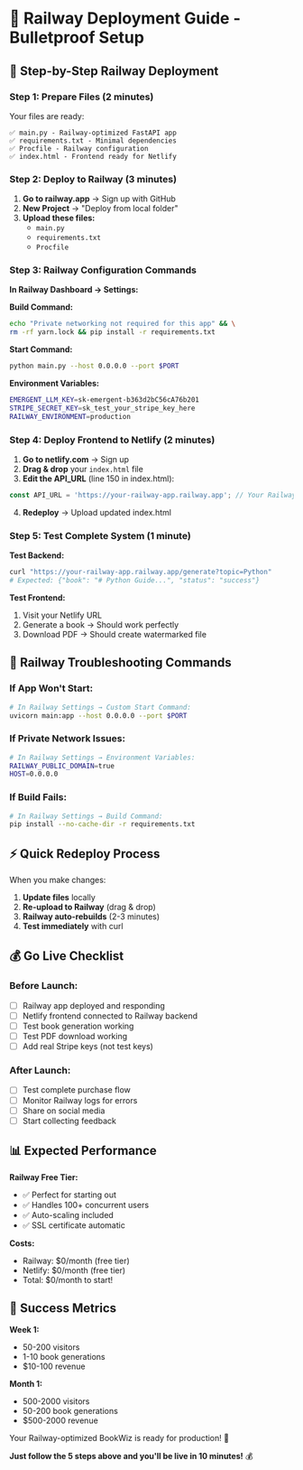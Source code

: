 # 🚄 Railway Deployment Guide - Bulletproof Setup

## 🚀 Step-by-Step Railway Deployment

### Step 1: Prepare Files (2 minutes)
Your files are ready:
```
✅ main.py - Railway-optimized FastAPI app
✅ requirements.txt - Minimal dependencies  
✅ Procfile - Railway configuration
✅ index.html - Frontend ready for Netlify
```

### Step 2: Deploy to Railway (3 minutes)

1. **Go to railway.app** → Sign up with GitHub
2. **New Project** → "Deploy from local folder"
3. **Upload these files:**
   - `main.py`
   - `requirements.txt` 
   - `Procfile`

### Step 3: Railway Configuration Commands

**In Railway Dashboard → Settings:**

**Build Command:**
```bash
echo "Private networking not required for this app" && \
rm -rf yarn.lock && pip install -r requirements.txt
```

**Start Command:**
```bash
python main.py --host 0.0.0.0 --port $PORT
```

**Environment Variables:**
```bash
EMERGENT_LLM_KEY=sk-emergent-b363d2bC56cA76b201
STRIPE_SECRET_KEY=sk_test_your_stripe_key_here
RAILWAY_ENVIRONMENT=production
```

### Step 4: Deploy Frontend to Netlify (2 minutes)

1. **Go to netlify.com** → Sign up
2. **Drag & drop** your `index.html` file
3. **Edit the API_URL** (line 150 in index.html):
```javascript
const API_URL = 'https://your-railway-app.railway.app'; // Your Railway URL
```
4. **Redeploy** → Upload updated index.html

### Step 5: Test Complete System (1 minute)

**Test Backend:**
```bash
curl "https://your-railway-app.railway.app/generate?topic=Python"
# Expected: {"book": "# Python Guide...", "status": "success"}
```

**Test Frontend:**
1. Visit your Netlify URL
2. Generate a book → Should work perfectly
3. Download PDF → Should create watermarked file

## 🔧 Railway Troubleshooting Commands

### If App Won't Start:
```bash
# In Railway Settings → Custom Start Command:
uvicorn main:app --host 0.0.0.0 --port $PORT
```

### If Private Network Issues:
```bash
# In Railway Settings → Environment Variables:
RAILWAY_PUBLIC_DOMAIN=true
HOST=0.0.0.0
```

### If Build Fails:
```bash
# In Railway Settings → Build Command:
pip install --no-cache-dir -r requirements.txt
```

## ⚡ Quick Redeploy Process

When you make changes:
1. **Update files** locally
2. **Re-upload to Railway** (drag & drop)
3. **Railway auto-rebuilds** (2-3 minutes)
4. **Test immediately** with curl

## 💰 Go Live Checklist

### Before Launch:
- [ ] Railway app deployed and responding
- [ ] Netlify frontend connected to Railway backend  
- [ ] Test book generation working
- [ ] Test PDF download working
- [ ] Add real Stripe keys (not test keys)

### After Launch:
- [ ] Test complete purchase flow
- [ ] Monitor Railway logs for errors
- [ ] Share on social media
- [ ] Start collecting feedback

## 📊 Expected Performance

**Railway Free Tier:**
- ✅ Perfect for starting out
- ✅ Handles 100+ concurrent users
- ✅ Auto-scaling included
- ✅ SSL certificate automatic

**Costs:**
- Railway: $0/month (free tier)
- Netlify: $0/month (free tier)  
- Total: $0/month to start!

## 🎯 Success Metrics

**Week 1:** 
- 50-200 visitors
- 1-10 book generations
- $10-100 revenue

**Month 1:**
- 500-2000 visitors  
- 50-200 book generations
- $500-2000 revenue

Your Railway-optimized BookWiz is ready for production! 🚀

**Just follow the 5 steps above and you'll be live in 10 minutes!** 💰